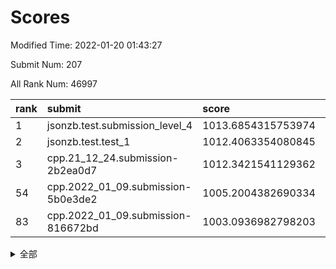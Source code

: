 # Scores

Modified Time: 2022-01-20 01:43:27

Submit Num: 207

All Rank Num: 46997

| rank |               submit               |       score        |       sigma        | pk_num |
| :--- | :--------------------------------- | :----------------- | :----------------- | :----- |
| 1    | jsonzb.test.submission_level_4     | 1013.6854315753974 | 0.8212654834134058 | 910    |
| 2    | jsonzb.test.test_1                 | 1012.4063354080845 | 0.774154770242532  | 858    |
| 3    | cpp.21_12_24.submission-2b2ea0d7   | 1012.3421541129362 | 0.7584741047841901 | 910    |
| 54   | cpp.2022_01_09.submission-5b0e3de2 | 1005.2004382690334 | 0.7240372276508745 | 909    |
| 83   | cpp.2022_01_09.submission-816672bd | 1003.0936982798203 | 0.7038242159685301 | 906    |


<details>
<summary>全部</summary>

| rank |                 submit                 |       score        |       sigma        | pk_num |
| :--- | :------------------------------------- | :----------------- | :----------------- | :----- |
| 1    | jsonzb.test.submission_level_4         | 1013.6854315753974 | 0.8212654834134058 | 910    |
| 2    | jsonzb.test.test_1                     | 1012.4063354080845 | 0.774154770242532  | 858    |
| 3    | cpp.21_12_24.submission-2b2ea0d7       | 1012.3421541129362 | 0.7584741047841901 | 910    |
| 4    | gobigger.level_3.submission_level_3_33 | 1011.5997078107049 | 0.765510225274669  | 912    |
| 5    | gobigger.level_3.submission_level_3_37 | 1011.3603213213461 | 0.7550008569452038 | 907    |
| 6    | gobigger.level_3.submission_level_3_36 | 1011.0199668764253 | 0.7749199879615909 | 906    |
| 7    | gobigger.level_3.submission_level_3_47 | 1010.8933582069617 | 0.7594922050049858 | 911    |
| 8    | gobigger.level_3.submission_level_3_42 | 1010.7993857198218 | 0.7528660034415614 | 911    |
| 9    | gobigger.level_3.submission_level_3_24 | 1010.7443013341676 | 0.7561209212617328 | 909    |
| 10   | gobigger.level_3.submission_level_3_8  | 1010.5853057190353 | 0.7600976354320272 | 913    |
| 11   | gobigger.level_3.submission_level_3_4  | 1010.5149669901657 | 0.7606474183724697 | 903    |
| 12   | gobigger.level_3.submission_level_3_29 | 1010.4914212521129 | 0.733879769218955  | 909    |
| 13   | gobigger.level_3.submission_level_3_41 | 1010.4633260809042 | 0.7351723028598421 | 912    |
| 14   | gobigger.level_3.submission_level_3_16 | 1010.328583452554  | 0.7606467195262971 | 908    |
| 15   | gobigger.level_3.submission_level_3_10 | 1010.3155774048512 | 0.7489355277330259 | 910    |
| 16   | gobigger.level_3.submission_level_3_0  | 1010.3067214792808 | 0.7489781469266332 | 913    |
| 17   | gobigger.level_3.submission_level_3_45 | 1010.1319513907878 | 0.7554786356372188 | 907    |
| 18   | gobigger.level_3.submission_level_3_21 | 1010.0984145809346 | 0.7431405793976952 | 907    |
| 19   | gobigger.level_3.submission_level_3_11 | 1010.0792875375679 | 0.7508814634065074 | 908    |
| 20   | gobigger.level_3.submission_level_3_38 | 1010.067489531745  | 0.751131200202026  | 910    |
| 21   | gobigger.level_3.submission_level_3_1  | 1010.0053462827916 | 0.7487562041610157 | 914    |
| 22   | gobigger.level_3.submission_level_3_35 | 1009.9974044400121 | 0.7217847925151275 | 905    |
| 23   | gobigger.level_3.submission_level_3_34 | 1009.9609604116047 | 0.748938361173143  | 910    |
| 24   | gobigger.level_3.submission_level_3_2  | 1009.948688622638  | 0.7587452157328656 | 909    |
| 25   | gobigger.level_3.submission_level_3_20 | 1009.936768622799  | 0.7403774702265431 | 912    |
| 26   | gobigger.level_3.submission_level_3_32 | 1009.8002396901288 | 0.7350449222583118 | 906    |
| 27   | gobigger.level_3.submission_level_3_31 | 1009.7667126093553 | 0.7366952456408362 | 911    |
| 28   | gobigger.level_3.submission_level_3_49 | 1009.7023642688664 | 0.7599489059325492 | 911    |
| 29   | gobigger.level_3.submission_level_3_46 | 1009.651962920716  | 0.740937847780444  | 909    |
| 30   | gobigger.level_3.submission_level_3_40 | 1009.6397177303793 | 0.7362370298133464 | 905    |
| 31   | gobigger.level_3.submission_level_3_23 | 1009.5473190022808 | 0.7278395352399015 | 907    |
| 32   | gobigger.level_3.submission_level_3_6  | 1009.5000120209738 | 0.7657403760916108 | 907    |
| 33   | gobigger.level_3.submission_level_3_26 | 1009.4933745455597 | 0.7395236658207841 | 907    |
| 34   | gobigger.level_3.submission_level_3_19 | 1009.4885557416751 | 0.7366549824330823 | 904    |
| 35   | gobigger.level_3.submission_level_3_28 | 1009.4806035560598 | 0.7602423377352721 | 913    |
| 36   | gobigger.level_3.submission_level_3_44 | 1009.3581593093446 | 0.7501731848523068 | 910    |
| 37   | gobigger.level_3.submission_level_3_18 | 1009.3411637680424 | 0.7330931957348426 | 907    |
| 38   | gobigger.level_3.submission_level_3_3  | 1009.296507971679  | 0.7433485549909851 | 909    |
| 39   | gobigger.level_3.submission_level_3_15 | 1009.2648165806789 | 0.730608113464991  | 909    |
| 40   | gobigger.level_3.submission_level_3_48 | 1009.2588464287129 | 0.7468922448530502 | 906    |
| 41   | gobigger.level_3.submission_level_3_30 | 1009.2090292259362 | 0.7285445582371635 | 905    |
| 42   | gobigger.level_3.submission_level_3_39 | 1009.1561518603413 | 0.743024332795842  | 914    |
| 43   | gobigger.level_3.submission_level_3_12 | 1009.1494109032213 | 0.7483793796827616 | 911    |
| 44   | gobigger.level_3.submission_level_3_25 | 1008.884843001213  | 0.7465008171332146 | 908    |
| 45   | gobigger.level_3.submission_level_3_43 | 1008.8556495510529 | 0.731645833862334  | 915    |
| 46   | gobigger.level_3.submission_level_3_13 | 1008.7814272415017 | 0.7436139131629067 | 906    |
| 47   | gobigger.level_3.submission_level_3_14 | 1008.7484198578334 | 0.7512949578116698 | 910    |
| 48   | gobigger.level_3.submission_level_3_5  | 1008.5936748839175 | 0.7362466025986114 | 912    |
| 49   | gobigger.level_3.submission_level_3_17 | 1008.5751878327059 | 0.7243516680859656 | 912    |
| 50   | gobigger.level_3.submission_level_3_22 | 1008.4187093725322 | 0.7304773941370688 | 913    |
| 51   | gobigger.level_3.submission_level_3_7  | 1008.3661515040195 | 0.7469761062014328 | 907    |
| 52   | gobigger.level_3.submission_level_3_9  | 1008.3604699826147 | 0.7343976581729008 | 908    |
| 53   | gobigger.level_3.submission_level_3_27 | 1008.0924027929007 | 0.7409098816523181 | 907    |
| 54   | cpp.2022_01_09.submission-5b0e3de2     | 1005.2004382690334 | 0.7240372276508745 | 909    |
| 55   | gobigger.level_1.submission_level_1_18 | 1004.8233944840551 | 0.7327027164619326 | 909    |
| 56   | gobigger.level_1.submission_level_1_33 | 1004.6598746209286 | 0.7305203778972369 | 908    |
| 57   | gobigger.level_1.submission_level_1_32 | 1004.539135929758  | 0.7102804536113883 | 909    |
| 58   | gobigger.level_1.submission_level_1_0  | 1004.4687860515389 | 0.7337915358399031 | 908    |
| 59   | gobigger.level_1.submission_level_1_28 | 1004.3042093128627 | 0.7158080982495338 | 911    |
| 60   | gobigger.level_1.submission_level_1_42 | 1004.1180752222938 | 0.7260409385914637 | 910    |
| 61   | gobigger.level_1.submission_level_1_23 | 1003.9490200971595 | 0.7153775475498557 | 910    |
| 62   | gobigger.level_1.submission_level_1_17 | 1003.9385467530606 | 0.7187435648575939 | 911    |
| 63   | gobigger.level_1.submission_level_1_45 | 1003.7297047696509 | 0.7210592962242353 | 902    |
| 64   | gobigger.level_1.submission_level_1_39 | 1003.7281622618026 | 0.7081019036563524 | 909    |
| 65   | gobigger.level_1.submission_level_1_13 | 1003.6942576120415 | 0.7107363231925055 | 910    |
| 66   | gobigger.level_1.submission_level_1_19 | 1003.6439907623159 | 0.7221114524043566 | 905    |
| 67   | gobigger.level_1.submission_level_1_4  | 1003.5500469071088 | 0.701576477935058  | 911    |
| 68   | gobigger.level_1.submission_level_1_6  | 1003.5495896535799 | 0.7192691992381848 | 909    |
| 69   | gobigger.level_1.submission_level_1_24 | 1003.4346012907777 | 0.7138827202878982 | 909    |
| 70   | gobigger.level_1.submission_level_1_29 | 1003.4124663960399 | 0.7159034486400746 | 910    |
| 71   | gobigger.level_1.submission_level_1_36 | 1003.4066444395671 | 0.709642970523142  | 904    |
| 72   | gobigger.level_1.submission_level_1_10 | 1003.4045084318815 | 0.7176619220559288 | 909    |
| 73   | gobigger.level_1.submission_level_1_38 | 1003.3633004732961 | 0.7174728706471154 | 908    |
| 74   | gobigger.level_1.submission_level_1_12 | 1003.3553188188288 | 0.7231503258895015 | 912    |
| 75   | gobigger.level_1.submission_level_1_27 | 1003.347888724544  | 0.719933440464043  | 913    |
| 76   | gobigger.level_1.submission_level_1_8  | 1003.320706972728  | 0.7216347002691101 | 909    |
| 77   | gobigger.level_1.submission_level_1_2  | 1003.3198378790803 | 0.7043356716473693 | 912    |
| 78   | gobigger.level_1.submission_level_1_16 | 1003.2595875655885 | 0.7297463372960417 | 909    |
| 79   | gobigger.level_1.submission_level_1_40 | 1003.2583918371498 | 0.7190940957542692 | 908    |
| 80   | gobigger.level_1.submission_level_1_5  | 1003.1773670525868 | 0.7072623564110495 | 909    |
| 81   | gobigger.level_1.submission_level_1_3  | 1003.171356701883  | 0.7112856700335204 | 912    |
| 82   | gobigger.level_1.submission_level_1_14 | 1003.1110331439037 | 0.7104648742656    | 906    |
| 83   | cpp.2022_01_09.submission-816672bd     | 1003.0936982798203 | 0.7038242159685301 | 906    |
| 84   | gobigger.level_1.submission_level_1_11 | 1003.0554890642702 | 0.7116857418474054 | 912    |
| 85   | gobigger.level_1.submission_level_1_22 | 1003.005960288812  | 0.7222455628654292 | 912    |
| 86   | gobigger.level_1.submission_level_1_20 | 1002.9299512014701 | 0.7189065802302819 | 912    |
| 87   | gobigger.level_1.submission_level_1_30 | 1002.8869569466134 | 0.7094452800276048 | 911    |
| 88   | gobigger.level_1.submission_level_1_15 | 1002.7882568778883 | 0.7164096734811285 | 910    |
| 89   | gobigger.level_1.submission_level_1_34 | 1002.7858580807348 | 0.7147137339509905 | 908    |
| 90   | gobigger.level_1.submission_level_1_44 | 1002.7794257164335 | 0.7175233736340859 | 909    |
| 91   | gobigger.level_1.submission_level_1_37 | 1002.6804647816857 | 0.7099904155901368 | 911    |
| 92   | gobigger.level_1.submission_level_1_47 | 1002.6198612985975 | 0.7111251904949344 | 909    |
| 93   | gobigger.level_1.submission_level_1_49 | 1002.5893176531031 | 0.714809915816812  | 914    |
| 94   | gobigger.level_1.submission_level_1_25 | 1002.5347635552696 | 0.7074818596590171 | 913    |
| 95   | gobigger.level_1.submission_level_1_26 | 1002.4224339724867 | 0.7146967753803104 | 906    |
| 96   | gobigger.level_1.submission_level_1_9  | 1002.4036635463438 | 0.7190783918470858 | 913    |
| 97   | gobigger.level_1.submission_level_1_1  | 1002.3536842625673 | 0.709085058020697  | 911    |
| 98   | gobigger.level_1.submission_level_1_41 | 1002.3108701341584 | 0.7163240819183397 | 913    |
| 99   | gobigger.level_1.submission_level_1_48 | 1002.2862218169553 | 0.7015997212670488 | 912    |
| 100  | gobigger.level_1.submission_level_1_46 | 1002.1933706716505 | 0.7173302810776998 | 905    |
| 101  | gobigger.level_1.submission_level_1_31 | 1002.1625737658343 | 0.7143939899665053 | 904    |
| 102  | gobigger.level_1.submission_level_1_43 | 1002.1321967823461 | 0.7143052030555394 | 906    |
| 103  | gobigger.level_1.submission_level_1_7  | 1002.1172854073914 | 0.7131549352143189 | 912    |
| 104  | gobigger.level_1.submission_level_1_21 | 1002.0990443889297 | 0.7112801709431855 | 905    |
| 105  | gobigger.level_1.submission_level_1_35 | 1001.9788240356402 | 0.7219174050012735 | 903    |
| 106  | gobigger.random.submission_random_28   | 998.0094554525942  | 0.6976217464265729 | 902    |
| 107  | gobigger.random.submission_random_3    | 997.160285446927   | 0.7165285676696936 | 901    |
| 108  | gobigger.random.submission_random_20   | 997.1555416358331  | 0.7201083398519401 | 910    |
| 109  | gobigger.random.submission_random_46   | 996.9204855988781  | 0.7126933388985823 | 906    |
| 110  | gobigger.random.submission_random_9    | 996.9114616449106  | 0.7072220003873294 | 906    |
| 111  | gobigger.random.submission_random_6    | 996.7868754112817  | 0.709528209711154  | 910    |
| 112  | gobigger.random.submission_random_39   | 996.7478264948265  | 0.7122097000021915 | 908    |
| 113  | gobigger.random.submission_random_18   | 996.7066144347355  | 0.7211903269538201 | 903    |
| 114  | gobigger.random.submission_random_13   | 996.6825917300789  | 0.7149547982818836 | 912    |
| 115  | gobigger.random.submission_random_34   | 996.5311861162459  | 0.7072982330598393 | 908    |
| 116  | gobigger.random.submission_random_25   | 996.515813629845   | 0.7115957457675786 | 910    |
| 117  | gobigger.random.submission_random_45   | 996.4069607761527  | 0.6989346947833223 | 909    |
| 118  | gobigger.random.submission_random_35   | 996.3943616795126  | 0.71607037787338   | 905    |
| 119  | gobigger.random.submission_random_37   | 996.3937710740921  | 0.7079778265571463 | 906    |
| 120  | gobigger.random.submission_random_14   | 996.3726695124732  | 0.7120621431648804 | 909    |
| 121  | gobigger.random.submission_random_40   | 996.3490591216696  | 0.7190363539105137 | 908    |
| 122  | gobigger.random.submission_random_23   | 996.3474583727134  | 0.705361044343954  | 906    |
| 123  | gobigger.random.submission_random_47   | 996.2156756233572  | 0.7075663138815822 | 911    |
| 124  | gobigger.random.submission_random_24   | 996.1600980766847  | 0.7118083284187934 | 900    |
| 125  | gobigger.random.submission_random_5    | 996.118261460012   | 0.7144340256983828 | 907    |
| 126  | gobigger.random.submission_random_4    | 996.073965213048   | 0.7174807433600002 | 906    |
| 127  | gobigger.random.submission_random_29   | 996.033639405324   | 0.7143856867837163 | 902    |
| 128  | gobigger.random.submission_random_16   | 995.9733436953992  | 0.7160313718381377 | 906    |
| 129  | gobigger.random.submission_random_36   | 995.9702267199507  | 0.73572472107754   | 906    |
| 130  | gobigger.random.submission_random_10   | 995.896296241836   | 0.7229429288059365 | 909    |
| 131  | gobigger.random.submission_random_19   | 995.8903460579762  | 0.7057443473362044 | 908    |
| 132  | gobigger.random.submission_random_1    | 995.8454910372512  | 0.7095134134050191 | 909    |
| 133  | gobigger.random.submission_random_11   | 995.8367509825003  | 0.74443217243104   | 908    |
| 134  | gobigger.random.submission_random_49   | 995.8041451444312  | 0.7133888622213828 | 905    |
| 135  | gobigger.random.submission_random_38   | 995.7876210065672  | 0.7143658420471887 | 908    |
| 136  | gobigger.random.submission_random_12   | 995.6935330122038  | 0.7256655665400408 | 909    |
| 137  | gobigger.random.submission_random_15   | 995.6301432386862  | 0.7146263251083153 | 907    |
| 138  | gobigger.random.submission_random_17   | 995.6012783439     | 0.7167385740925364 | 908    |
| 139  | gobigger.random.submission_random_21   | 995.5839752961496  | 0.7131583368580591 | 904    |
| 140  | gobigger.random.submission_random_43   | 995.5568400317151  | 0.7398532694835669 | 907    |
| 141  | gobigger.random.submission_random_7    | 995.556750599195   | 0.7041504365137671 | 912    |
| 142  | gobigger.random.submission_random_48   | 995.4862680112458  | 0.7273197319149706 | 905    |
| 143  | gobigger.random.submission_random_41   | 995.4721488316844  | 0.7010535381136442 | 906    |
| 144  | gobigger.random.submission_random_30   | 995.4622303505846  | 0.7087542595411098 | 909    |
| 145  | gobigger.random.submission_random_26   | 995.4150981549036  | 0.722137471825651  | 905    |
| 146  | gobigger.random.submission_random_0    | 995.4040552596969  | 0.7320902859102478 | 909    |
| 147  | gobigger.random.submission_random_42   | 995.3368345692164  | 0.7239923092174048 | 907    |
| 148  | gobigger.random.submission_random_44   | 995.3310529684419  | 0.7195175730314959 | 906    |
| 149  | gobigger.random.submission_random_22   | 995.3040865781609  | 0.7290187368884273 | 905    |
| 150  | gobigger.random.submission_random_2    | 995.301222483061   | 0.7223436866397283 | 901    |
| 151  | gobigger.random.submission_random_32   | 995.2744147867153  | 0.7086542827021759 | 903    |
| 152  | gobigger.random.submission_random_31   | 995.105584726269   | 0.7281753885977772 | 907    |
| 153  | gobigger.random.submission_random_27   | 994.9417993790549  | 0.7144097519381061 | 910    |
| 154  | gobigger.random.submission_random_33   | 994.7982234612703  | 0.7271865921522369 | 909    |
| 155  | gobigger.random.submission_random_8    | 994.7495259268466  | 0.717543446581176  | 908    |
| 156  | gobigger.level_2.submission_level_2_33 | 994.142282320604   | 0.7300240646631697 | 909    |
| 157  | gobigger.level_2.submission_level_2_32 | 993.8974754574725  | 0.7297426502244734 | 906    |
| 158  | gobigger.level_2.submission_level_2_35 | 993.8638600681471  | 0.7421893067274602 | 910    |
| 159  | gobigger.level_2.submission_level_2_3  | 993.8129273427654  | 0.729009207006868  | 904    |
| 160  | gobigger.level_2.submission_level_2_20 | 993.5253260117204  | 0.7326572374297328 | 911    |
| 161  | gobigger.level_2.submission_level_2_4  | 993.4109417320306  | 0.740049254029267  | 913    |
| 162  | gobigger.level_2.submission_level_2_41 | 993.1624285089493  | 0.7447664106002176 | 912    |
| 163  | gobigger.level_2.submission_level_2_28 | 993.1396671523462  | 0.7429353702806146 | 902    |
| 164  | gobigger.level_2.submission_level_2_13 | 993.1202196069751  | 0.738478486921053  | 910    |
| 165  | gobigger.level_2.submission_level_2_42 | 993.0633151321364  | 0.7400273974539674 | 906    |
| 166  | gobigger.level_2.submission_level_2_11 | 993.0519838625595  | 0.7603844946531381 | 906    |
| 167  | gobigger.level_2.submission_level_2_1  | 992.9389509143243  | 0.7486124293887375 | 914    |
| 168  | gobigger.level_2.submission_level_2_22 | 992.92802272952    | 0.7506897913403354 | 912    |
| 169  | gobigger.level_2.submission_level_2_5  | 992.897146748317   | 0.7460490129467728 | 910    |
| 170  | gobigger.level_2.submission_level_2_14 | 992.8937234695848  | 0.7491120519949147 | 910    |
| 171  | gobigger.level_2.submission_level_2_45 | 992.8268646239387  | 0.7407777481836539 | 906    |
| 172  | gobigger.level_2.submission_level_2_26 | 992.80413065147    | 0.7613969203450534 | 909    |
| 173  | gobigger.level_2.submission_level_2_30 | 992.7888189783006  | 0.7292968947477704 | 910    |
| 174  | gobigger.level_2.submission_level_2_8  | 992.7349570553259  | 0.7557981588675805 | 908    |
| 175  | gobigger.level_2.submission_level_2_40 | 992.7138952563193  | 0.7402545116734357 | 913    |
| 176  | gobigger.level_2.submission_level_2_15 | 992.6444110143829  | 0.7617761080857568 | 913    |
| 177  | gobigger.level_2.submission_level_2_43 | 992.4243635945572  | 0.7472121220691473 | 911    |
| 178  | gobigger.level_2.submission_level_2_25 | 992.3788293174051  | 0.7386239106107729 | 908    |
| 179  | gobigger.level_2.submission_level_2_17 | 992.3310275465865  | 0.7468981084583715 | 910    |
| 180  | gobigger.level_2.submission_level_2_2  | 992.233142522535   | 0.7580301129268264 | 908    |
| 181  | gobigger.level_2.submission_level_2_12 | 992.2228840814313  | 0.7530902377019538 | 906    |
| 182  | gobigger.level_2.submission_level_2_23 | 992.1109941733414  | 0.7703477154012547 | 909    |
| 183  | gobigger.level_2.submission_level_2_0  | 992.067980103218   | 0.7570286228068188 | 907    |
| 184  | gobigger.level_2.submission_level_2_47 | 991.9796971700586  | 0.7422418568698228 | 907    |
| 185  | gobigger.level_2.submission_level_2_44 | 991.9579111680247  | 0.7324177673896569 | 909    |
| 186  | gobigger.level_2.submission_level_2_48 | 991.9199897326241  | 0.7864137104700561 | 917    |
| 187  | gobigger.level_2.submission_level_2_46 | 991.8847511844901  | 0.7471355817371295 | 907    |
| 188  | gobigger.level_2.submission_level_2_10 | 991.8600389523049  | 0.7471337027125434 | 906    |
| 189  | gobigger.level_2.submission_level_2_18 | 991.7914000828426  | 0.7496740400287716 | 904    |
| 190  | gobigger.level_2.submission_level_2_7  | 991.7490463628855  | 0.7583773441472939 | 904    |
| 191  | gobigger.level_2.submission_level_2_27 | 991.737028847643   | 0.7618732945719485 | 907    |
| 192  | gobigger.level_2.submission_level_2_24 | 991.7149753569713  | 0.7360191261162385 | 907    |
| 193  | gobigger.level_2.submission_level_2_36 | 991.4152742577292  | 0.7561544559254026 | 909    |
| 194  | gobigger.level_2.submission_level_2_34 | 991.3265874857425  | 0.7485128655740029 | 908    |
| 195  | gobigger.level_2.submission_level_2_6  | 991.2406011615369  | 0.7773541509939211 | 908    |
| 196  | gobigger.level_2.submission_level_2_31 | 991.2174483418357  | 0.7553830392183166 | 910    |
| 197  | gobigger.level_2.submission_level_2_21 | 991.1532077004952  | 0.7434527595077727 | 909    |
| 198  | gobigger.level_2.submission_level_2_37 | 991.0658159486742  | 0.7524423678581963 | 906    |
| 199  | gobigger.level_2.submission_level_2_9  | 990.9787833203558  | 0.7589113048498469 | 905    |
| 200  | gobigger.level_2.submission_level_2_29 | 990.8238243561522  | 0.7905483891304256 | 912    |
| 201  | gobigger.level_2.submission_level_2_49 | 990.5466359516688  | 0.7640305662851374 | 907    |
| 202  | gobigger.level_2.submission_level_2_39 | 990.5346311152935  | 0.7613074503488859 | 906    |
| 203  | gobigger.level_2.submission_level_2_16 | 990.469045972036   | 0.7615767279492869 | 908    |
| 204  | gobigger.level_2.submission_level_2_38 | 990.4661355522594  | 0.8100553810119817 | 902    |
| 205  | gobigger.level_2.submission_level_2_19 | 989.6023911614936  | 0.792390245265873  | 911    |
| 206  | gobigger.none.submission_none_1        | 977.2421005039664  | 1.4089812507442994 | 904    |
| 207  | gobigger.none.submission_none_0        | 975.7344697413996  | 1.5469908335738285 | 913    |

</details>